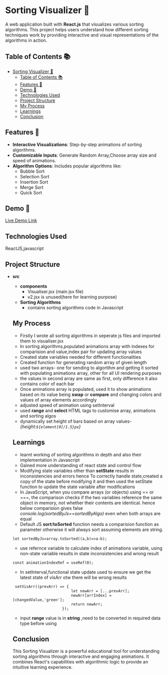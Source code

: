 # Sorting Visualizer 🧮

A web application built with **React.js** that visualizes various sorting algorithms. This project helps users understand how different sorting techniques work by providing interactive and visual representations of the algorithms in action.



## Table of Contents 📚

- [Sorting Visualizer 🧮](#sorting-visualizer-)
  - [Table of Contents 📚](#table-of-contents-)
  - [Features 🚀](#features-)
  - [Demo 🎥](#demo-)
  - [Technologies Used](#technologies-used)
  - [Project Structure](#project-structure)
  - [My Process](#my-process)
  - [Learnings](#learnings)
  - [Conclusion](#conclusion)

## Features 🚀

- **Interactive Visualizations**: Step-by-step animations of sorting algorithms.
- **Customizable Inputs**: Generate Random Array,Choose array size and speed of animations.
- **Algorithm Options**: Includes popular algorithms like:
  - Bubble Sort
  - Selection Sort
  - Insertion Sort
  - Merge Sort
  - Quick Sort
  

## Demo 🎥

[Live Demo Link](https://sorting-visualiser-henna.vercel.app/)


## Technologies Used
ReactJS,javascript

## Project Structure

- **src**
   - **components**
      - Visualiser.jsx (main jsx file)
      - v2.jsx is unused(here for learning purpose)
   -  **Sorting Algorithms**
       - contains sorting algorithms code in Javascript
  
  ## My Process

  - Firstly I wrote all sorting algorithms in seperate js files and imported them to visualiser.jsx
  - In sorting algorithms,populated animations array with indexes for comparision and value,index pair for updating array values
  - Created state variables needed for different functionalities
  - Created function for generating random array of given length
  - used two arrays- one for sending to algortihm and getting it sorted with populating animations array, other for all UI rendering purposes
  - the values in second array are same as first, only difference it also contains color of each bar 
  - Once animations array is populated, used it to show animations based on its value being **swap** or **compare** and changing colors and values of array elements accordingly
  - adjusted speed of animation using setInterval
  - used **range** and **select** HTML tags to customise array, animations and sorting algos
  - dynamically set height of bars based on array values-*{height:`${element[0]/1.5}px`}*

  ## Learnings
  - learnt working of sorting algorithms in depth and also their implementation in Javascript
  - Gained more understanding of react state and control flow
  - Modifying state variables other than **setState** results in inconsistencies and errors hence To correctly handle state,created a copy of the state before modifying it and then used the setState function to update the state variable after modifications
  - In JavaScript, when you compare arrays (or objects) using == or ===, the comparison checks if the two variables reference the same object in memory, not whether their contents are identical. hence below comparision gives false *console.log(sortedByJs==sortedByAlgo)* even when both arrays are equal
  - Default JS **sort**/**toSorted** function needs a comparision function as parameter otherwise it will always sort assuming elements are string.
  ```
  let sortedByJs=array.toSorted((a,b)=>a-b);
  ```
  - use refernce variable to calculate index of animations variable, using non-state variable results in state inconsistencies and wrong result
  ```
  const animationIndexRef = useRef(0);
  ```
  - In setInterval,functional state update used to ensure we get the latest state of visArr otw there will be wrong results 
  ```
   setVisArr((prevArr) => {
                            let newArr = [...prevArr];
                            newArr[arrIndex] = [changedValue,'green'];
                            return newArr;
                        });
    ```
  - input **range** value is in  **string** ,need to be converted in required data type before using
  
  ## Conclusion
  This Sorting Visualizer is a powerful educational tool for understanding sorting algorithms through interactive and engaging animations. It combines React's capabilities with algorithmic logic to provide an intuitive learning experience. 